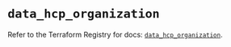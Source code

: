 # `data_hcp_organization`

Refer to the Terraform Registry for docs: [`data_hcp_organization`](https://registry.terraform.io/providers/hashicorp/hcp/0.82.0/docs/data-sources/organization).
